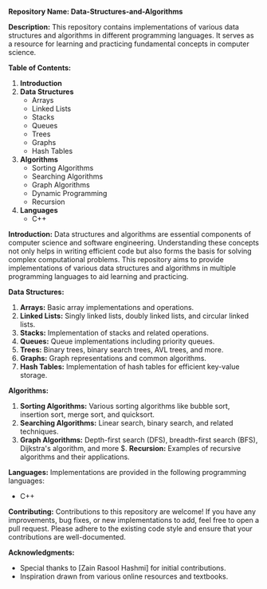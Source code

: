 **Repository Name: Data-Structures-and-Algorithms**

**Description:**
This repository contains implementations of various data structures and algorithms in different programming languages. It serves as a resource for learning and practicing fundamental concepts in computer science.

**Table of Contents:**
1. **Introduction**
2. **Data Structures**
   - Arrays
   - Linked Lists
   - Stacks
   - Queues
   - Trees
   - Graphs
   - Hash Tables
3. **Algorithms**
   - Sorting Algorithms
   - Searching Algorithms
   - Graph Algorithms
   - Dynamic Programming
   - Recursion
4. **Languages**
   - C++


**Introduction:**
Data structures and algorithms are essential components of computer science and software engineering. Understanding these concepts not only helps in writing efficient code but also forms the basis for solving complex computational problems. This repository aims to provide implementations of various data structures and algorithms in multiple programming languages to aid learning and practicing.

**Data Structures:**
1. **Arrays:** Basic array implementations and operations.
2. **Linked Lists:** Singly linked lists, doubly linked lists, and circular linked lists.
3. **Stacks:** Implementation of stacks and related operations.
4. **Queues:** Queue implementations including priority queues.
5. **Trees:** Binary trees, binary search trees, AVL trees, and more.
6. **Graphs:** Graph representations and common algorithms.
7. **Hash Tables:** Implementation of hash tables for efficient key-value storage.

**Algorithms:**
1. **Sorting Algorithms:** Various sorting algorithms like bubble sort, insertion sort, merge sort, and quicksort.
2. **Searching Algorithms:** Linear search, binary search, and related techniques.
3. **Graph Algorithms:** Depth-first search (DFS), breadth-first search (BFS), Dijkstra's algorithm, and more
$. **Recursion:** Examples of recursive algorithms and their applications.

**Languages:**
Implementations are provided in the following programming languages:
- C++

**Contributing:**
Contributions to this repository are welcome! If you have any improvements, bug fixes, or new implementations to add, feel free to open a pull request. Please adhere to the existing code style and ensure that your contributions are well-documented.


**Acknowledgments:**
- Special thanks to [Zain Rasool Hashmi] for initial contributions.
- Inspiration drawn from various online resources and textbooks.
